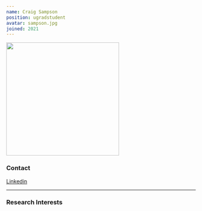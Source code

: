```yaml
---
name: Craig Sampson
position: ugradstudent
avatar: sampson.jpg
joined: 2021
---
```


<img width="300" src="{{site.baseurl}}/images/people/{{page.avatar}}" data-action="zoom">

### Contact

[Linkedin](https://www.linkedin.com/in/craig-sampson-7513261bb/)

<hr>

### Research Interests

